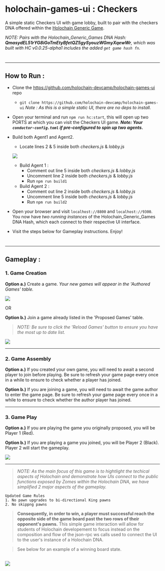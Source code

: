 # holochain-games-ui : Checkers
A simple static Checkers UI with game lobby, built to pair with the checkers DNA offered within the [Holochain Generic Game](https://github.com/willemolding/generic-game-holochain).

*NOTE: Pairs with the Holochain_Generic_Games DNA Hash:  **QmasydEL51rYG8iGoTmEtyBfetQZ5gySyouzWGmyXqewWr**, which was built with HC v0.0.25-alpha1 includes the added `get game hash fn`.*

#
---
## How to Run :
- Clone the https://github.com/holochain-devcamp/holochain-games-ui repo
    - `git clone https://github.com/holochain-devcamp/holochain-games-ui`
    *Note : As this is a simple static UI, there are no deps to install.*
  
- Open your terminal and run `npm run hc:start`, this will open up two PORTS at which you can visit the Checkers UI game.
   _**Note: Your `conductor-config.toml` if pre-configured to spin up two agents.**_

- Build both Agent1 and Agent2.
    - Locate lines 2 & 5 inside both *checkers.js* & *lobby.js*
    
    ![](https://i.imgur.com/hnBOWoI.png)
    
    - Build Agent 1 : 
        - Comment out line 5 inside both *checkers.js* & *lobby.js*
        - Uncomment line 2 inside both *checkers.js* & *lobby.js*
        - Run `npm run build1`
    - Build Agent 2 : 
        - Comment out line 2 inside both *checkers.js* & *lobby.js*
        - Uncomment line 5 inside both *checkers.js* & *lobby.js*
        - Run `npm run build2`

- Open your browser and visit `localhost://8800` and `localhost://9300`. You now have *two running instances* of the Holochain_Generic_Games DNA Hash, which each connect to their respective UI interface.

- Visit the steps below for Gameplay instructions. Enjoy!

#
---
## Gameplay :

### 1. Game Creation

**Option a.)** Create a game.
*Your new games will appear in the 'Authored Games' table.*

![](https://i.imgur.com/EcGTtH8.png)

OR

**Option b.)** Join a game already listed in the 'Proposed Games' table.
> *NOTE: Be sure to click the 'Reload Games' button to ensure you have the most up to date list.*

![](https://i.imgur.com/bcxsXSJ.png)

---
### 2. Game Assembly

**Option a.)** If you created your own game, you will need to await a second player to join before playing. Be sure to refresh your game page every once in a while to ensure to check whether a player has joined.

**Option b.)** If you are joining a game, you will need to await the game author to enter the game page. Be sure to refresh your game page every once in a while to ensure to check whether the author player has joined.

---
### 3. Game Play

**Option a.)** If you are playing the game you originally proposed, you will be Player 1 (Red).

**Option b.)** If you are playing a game you joined, you will be Player 2 (Black). Player 2 will start the gameplay.

![](https://i.imgur.com/1Se7Li2.jpg)

---
> *NOTE: As the main focus of this game is to hightlight the techical aspects of Holochain and demonstrate how UIs connect to the public functions exposed by Zomes within the Holochain DNA, we have simplified 2 major aspects of the gameplay.*

    Updated Game Rules
    1. No pawn upgrades to bi-directional King pawns
    2. No skippng pawns

> **Consequently, in order to win, a player must successful reach the opposite side of the game board past the two rows of their opponent's pawns.** This  simple game interaction will allow for students of Holochain developement to focus instead on the composition and flow of the json-rpc ws calls used to connect the UI to the user's instance of a Holochain DNA.

> See below for an example of a winning board state.

![](https://i.imgur.com/j9Q1plm.jpg)
---
